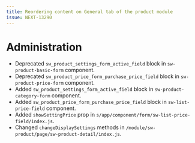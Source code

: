 ```yaml
---
title: Reordering content on General tab of the product module
issue: NEXT-13290
---
```

# Administration
* Deprecated `sw_product_settings_form_active_field` block in `sw-product-basic-form` component.
* Deprecated `sw_product_price_form_purchase_price_field` block in `sw-product-price-form` component.
* Added `sw_product_settings_form_active_field` block in `sw-product-category-form` component.
* Added `sw_product_price_form_purchase_price_field` block in `sw-list-price-field` component.
* Added `showSettingPrice` prop in `s/app/component/form/sw-list-price-field/index.js`.
* Changed `changeDisplaySettings` methods in `/module/sw-product/page/sw-product-detail/index.js`.
